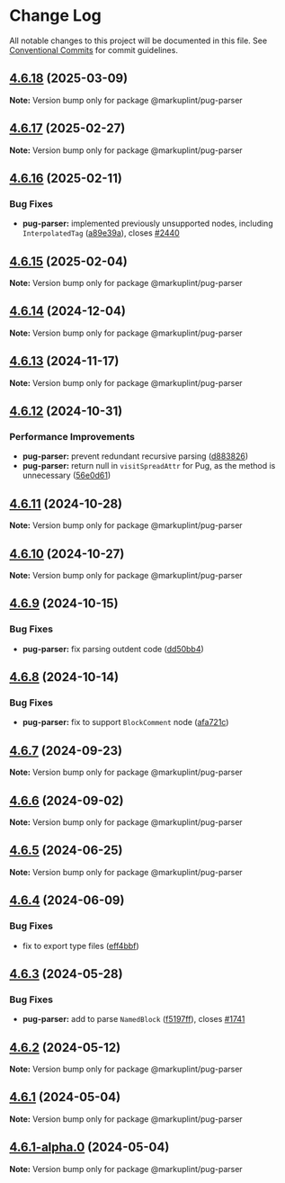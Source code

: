 # Change Log

All notable changes to this project will be documented in this file.
See [Conventional Commits](https://conventionalcommits.org) for commit guidelines.

## [4.6.18](https://github.com/markuplint/markuplint/compare/@markuplint/pug-parser@4.6.17...@markuplint/pug-parser@4.6.18) (2025-03-09)

**Note:** Version bump only for package @markuplint/pug-parser

## [4.6.17](https://github.com/markuplint/markuplint/compare/@markuplint/pug-parser@4.6.16...@markuplint/pug-parser@4.6.17) (2025-02-27)

**Note:** Version bump only for package @markuplint/pug-parser

## [4.6.16](https://github.com/markuplint/markuplint/compare/@markuplint/pug-parser@4.6.15...@markuplint/pug-parser@4.6.16) (2025-02-11)

### Bug Fixes

- **pug-parser:** implemented previously unsupported nodes, including `InterpolatedTag` ([a89e39a](https://github.com/markuplint/markuplint/commit/a89e39ab5bc09bfef2c7bc7fdcba65f6b672eb34)), closes [#2440](https://github.com/markuplint/markuplint/issues/2440)

## [4.6.15](https://github.com/markuplint/markuplint/compare/@markuplint/pug-parser@4.6.14...@markuplint/pug-parser@4.6.15) (2025-02-04)

**Note:** Version bump only for package @markuplint/pug-parser

## [4.6.14](https://github.com/markuplint/markuplint/compare/@markuplint/pug-parser@4.6.13...@markuplint/pug-parser@4.6.14) (2024-12-04)

**Note:** Version bump only for package @markuplint/pug-parser

## [4.6.13](https://github.com/markuplint/markuplint/compare/@markuplint/pug-parser@4.6.12...@markuplint/pug-parser@4.6.13) (2024-11-17)

**Note:** Version bump only for package @markuplint/pug-parser

## [4.6.12](https://github.com/markuplint/markuplint/compare/@markuplint/pug-parser@4.6.11...@markuplint/pug-parser@4.6.12) (2024-10-31)

### Performance Improvements

- **pug-parser:** prevent redundant recursive parsing ([d883826](https://github.com/markuplint/markuplint/commit/d883826d25745a31f45e5ba7cde1dfa8f32a358c))
- **pug-parser:** return null in `visitSpreadAttr` for Pug, as the method is unnecessary ([56e0d61](https://github.com/markuplint/markuplint/commit/56e0d61e370872a4328ff3e70a89947bc6fbcf7a))

## [4.6.11](https://github.com/markuplint/markuplint/compare/@markuplint/pug-parser@4.6.10...@markuplint/pug-parser@4.6.11) (2024-10-28)

**Note:** Version bump only for package @markuplint/pug-parser

## [4.6.10](https://github.com/markuplint/markuplint/compare/@markuplint/pug-parser@4.6.9...@markuplint/pug-parser@4.6.10) (2024-10-27)

**Note:** Version bump only for package @markuplint/pug-parser

## [4.6.9](https://github.com/markuplint/markuplint/compare/@markuplint/pug-parser@4.6.8...@markuplint/pug-parser@4.6.9) (2024-10-15)

### Bug Fixes

- **pug-parser:** fix parsing outdent code ([dd50bb4](https://github.com/markuplint/markuplint/commit/dd50bb423bbd1c466fe10c59a1778b5572d60457))

## [4.6.8](https://github.com/markuplint/markuplint/compare/@markuplint/pug-parser@4.6.7...@markuplint/pug-parser@4.6.8) (2024-10-14)

### Bug Fixes

- **pug-parser:** fix to support `BlockComment` node ([afa721c](https://github.com/markuplint/markuplint/commit/afa721cd29cab8a47fa27cefe808d3fb7066b42e))

## [4.6.7](https://github.com/markuplint/markuplint/compare/@markuplint/pug-parser@4.6.6...@markuplint/pug-parser@4.6.7) (2024-09-23)

**Note:** Version bump only for package @markuplint/pug-parser

## [4.6.6](https://github.com/markuplint/markuplint/compare/@markuplint/pug-parser@4.6.5...@markuplint/pug-parser@4.6.6) (2024-09-02)

**Note:** Version bump only for package @markuplint/pug-parser

## [4.6.5](https://github.com/markuplint/markuplint/compare/@markuplint/pug-parser@4.6.4...@markuplint/pug-parser@4.6.5) (2024-06-25)

**Note:** Version bump only for package @markuplint/pug-parser

## [4.6.4](https://github.com/markuplint/markuplint/compare/@markuplint/pug-parser@4.6.3...@markuplint/pug-parser@4.6.4) (2024-06-09)

### Bug Fixes

- fix to export type files ([eff4bbf](https://github.com/markuplint/markuplint/commit/eff4bbfd127574809dc5e15d7cafe87699758ee0))

## [4.6.3](https://github.com/markuplint/markuplint/compare/@markuplint/pug-parser@4.6.2...@markuplint/pug-parser@4.6.3) (2024-05-28)

### Bug Fixes

- **pug-parser:** add to parse `NamedBlock` ([f5197ff](https://github.com/markuplint/markuplint/commit/f5197ffd5281a9a67ad62dfc340b4422a3c20237)), closes [#1741](https://github.com/markuplint/markuplint/issues/1741)

## [4.6.2](https://github.com/markuplint/markuplint/compare/@markuplint/pug-parser@4.6.1...@markuplint/pug-parser@4.6.2) (2024-05-12)

**Note:** Version bump only for package @markuplint/pug-parser

## [4.6.1](https://github.com/markuplint/markuplint/compare/@markuplint/pug-parser@4.6.1-alpha.0...@markuplint/pug-parser@4.6.1) (2024-05-04)

**Note:** Version bump only for package @markuplint/pug-parser

## [4.6.1-alpha.0](https://github.com/markuplint/markuplint/compare/@markuplint/pug-parser@4.6.0...@markuplint/pug-parser@4.6.1-alpha.0) (2024-05-04)

**Note:** Version bump only for package @markuplint/pug-parser
